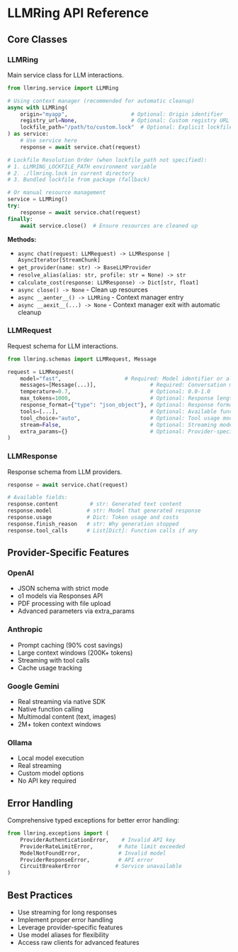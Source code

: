# LLMRing API Reference

## Core Classes

### LLMRing

Main service class for LLM interactions.

```python
from llmring.service import LLMRing

# Using context manager (recommended for automatic cleanup)
async with LLMRing(
    origin="myapp",                    # Optional: Origin identifier
    registry_url=None,                 # Optional: Custom registry URL
    lockfile_path="/path/to/custom.lock"  # Optional: Explicit lockfile path
) as service:
    # Use service here
    response = await service.chat(request)

# Lockfile Resolution Order (when lockfile_path not specified):
# 1. LLMRING_LOCKFILE_PATH environment variable
# 2. ./llmring.lock in current directory
# 3. Bundled lockfile from package (fallback)

# Or manual resource management
service = LLMRing()
try:
    response = await service.chat(request)
finally:
    await service.close()  # Ensure resources are cleaned up
```

**Methods:**
- `async chat(request: LLMRequest) -> LLMResponse | AsyncIterator[StreamChunk]`
- `get_provider(name: str) -> BaseLLMProvider`
- `resolve_alias(alias: str, profile: str = None) -> str`
- `calculate_cost(response: LLMResponse) -> Dict[str, float]`
- `async close() -> None` - Clean up resources
- `async __aenter__() -> LLMRing` - Context manager entry
- `async __aexit__(...) -> None` - Context manager exit with automatic cleanup

### LLMRequest

Request schema for LLM interactions.

```python
from llmring.schemas import LLMRequest, Message

request = LLMRequest(
    model="fast",                    # Required: Model identifier or alias
    messages=[Message(...)],                 # Required: Conversation messages
    temperature=0.7,                         # Optional: 0.0-1.0
    max_tokens=1000,                         # Optional: Response length limit
    response_format={"type": "json_object"}, # Optional: Response format
    tools=[...],                             # Optional: Available functions
    tool_choice="auto",                      # Optional: Tool usage mode
    stream=False,                            # Optional: Streaming mode
    extra_params={}                          # Optional: Provider-specific params
)
```

### LLMResponse

Response schema from LLM providers.

```python
response = await service.chat(request)

# Available fields:
response.content          # str: Generated text content
response.model           # str: Model that generated response
response.usage           # Dict: Token usage and costs
response.finish_reason   # str: Why generation stopped
response.tool_calls      # List[Dict]: Function calls if any
```

## Provider-Specific Features

### OpenAI
- JSON schema with strict mode
- o1 models via Responses API
- PDF processing with file upload
- Advanced parameters via extra_params

### Anthropic
- Prompt caching (90% cost savings)
- Large context windows (200K+ tokens)
- Streaming with tool calls
- Cache usage tracking

### Google Gemini
- Real streaming via native SDK
- Native function calling
- Multimodal content (text, images)
- 2M+ token context windows

### Ollama
- Local model execution
- Real streaming
- Custom model options
- No API key required

## Error Handling

Comprehensive typed exceptions for better error handling:

```python
from llmring.exceptions import (
    ProviderAuthenticationError,    # Invalid API key
    ProviderRateLimitError,        # Rate limit exceeded
    ModelNotFoundError,            # Invalid model
    ProviderResponseError,         # API error
    CircuitBreakerError           # Service unavailable
)
```

## Best Practices

- Use streaming for long responses
- Implement proper error handling
- Leverage provider-specific features
- Use model aliases for flexibility
- Access raw clients for advanced features
